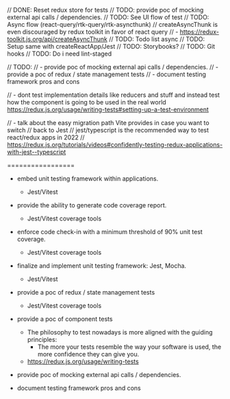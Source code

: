 // DONE: Reset redux store for tests
// TODO: provide poc of mocking external api calls / dependencies.
// TODO: See UI flow of test
// TODO: Async flow (react-query/rtk-query/rtk-asyncthunk)
// createAsyncThunk is even discouraged by redux toolkit in favor of react query
// - https://redux-toolkit.js.org/api/createAsyncThunk
// TODO: Todo list async
// TODO: Setup same with createReactApp/Jest
// TODO: Storybooks?
// TODO: Git hooks
// TODO: Do i need lint-staged

// TODO:
// - provide poc of mocking external api calls / dependencies.
// - provide a poc of redux / state management tests
// - document testing framework pros and cons

// - dont test implementation details like reducers and stuff and instead test how the component is going to be used in the real world https://redux.js.org/usage/writing-tests#setting-up-a-test-environment

// - talk about the easy migration path Vite provides in case you want to switch
//    back to Jest
// jest/typescript is the recommended way to test react/redux apps in 2022
// https://redux.js.org/tutorials/videos#confidently-testing-redux-applications-with-jest--typescript


=================

- embed unit testing framework within applications.
  - Jest/Vitest

- provide the ability to generate code coverage report.
  - Jest/Vitest coverage tools

- enforce code check-in with a minimum threshold of 90% unit test coverage.
  - Jest/Vitest coverage tools

- finalize and implement unit testing framework:  Jest, Mocha.
  - Jest/Vitest

- provide a poc of redux / state management tests
  - Jest/Vitest coverage tools

- provide a poc of component tests
  - The philosophy to test nowadays is more aligned with the guiding principles:
    - The more your tests resemble the way your software is used, the more confidence they can give you.
  - https://redux.js.org/usage/writing-tests

- provide poc of mocking external api calls / dependencies.

- document testing framework pros and cons
